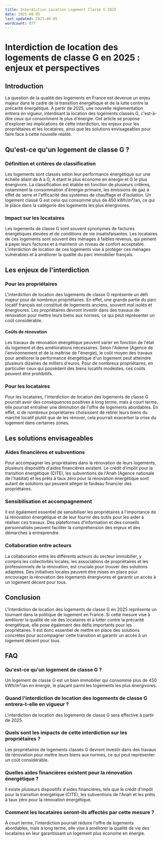 ```yaml
---
title: Interdiction Location Logement Classe G 2025
date: 2025-08-05
last_updated: 2025-08-05
wordcount: 877
---
```


# Interdiction de location des logements de classe G en 2025 : enjeux et perspectives

## Introduction

La question de la qualité des logements en France est devenue un enjeu majeur dans le cadre de la transition énergétique et de la lutte contre la précarité énergétique. À partir de 2025, une nouvelle réglementation entrera en vigueur, interdisant la location des logements classés G, c'est-à-dire ceux qui consomment le plus d'énergie. Cet article se propose d'explorer les implications de cette interdiction, les enjeux pour les propriétaires et les locataires, ainsi que les solutions envisageables pour faire face à cette nouvelle réalité.

## Qu'est-ce qu'un logement de classe G ?

### Définition et critères de classification

Les logements sont classés selon leur performance énergétique sur une échelle allant de A à G, A étant le plus économe en énergie et G le plus énergivore. La classification est établie en fonction de plusieurs critères, notamment la consommation d'énergie primaire, les émissions de gaz à effet de serre et l'efficacité des systèmes de chauffage et d'isolation. Un logement classé G est celui qui consomme plus de 450 kWh/m²/an, ce qui le place dans la catégorie des logements les plus énergivores.

### Impact sur les locataires

Les logements de classe G sont souvent synonymes de factures énergétiques élevées et de conditions de vie insatisfaisantes. Les locataires de ces logements sont souvent des ménages à faibles revenus, qui peinent à payer leurs factures et à maintenir un niveau de confort acceptable. L'interdiction de location de ces logements vise à protéger ces ménages vulnérables et à améliorer la qualité du parc immobilier français.

## Les enjeux de l'interdiction

### Pour les propriétaires

L'interdiction de location des logements de classe G représente un défi majeur pour de nombreux propriétaires. En effet, une grande partie du parc locatif français est constitué de logements anciens, souvent mal isolés et énergivores. Les propriétaires devront investir dans des travaux de rénovation pour mettre leurs biens aux normes, ce qui peut représenter un coût considérable.

#### Coûts de rénovation

Les travaux de rénovation énergétique peuvent varier en fonction de l'état du logement et des améliorations nécessaires. Selon l'Ademe (Agence de l'environnement et de la maîtrise de l'énergie), le coût moyen des travaux pour améliorer la performance énergétique d'un logement peut atteindre plusieurs dizaines de milliers d'euros. Pour de nombreux propriétaires, en particulier ceux qui possèdent des biens locatifs modestes, ces coûts peuvent être prohibitifs.

### Pour les locataires

Pour les locataires, l'interdiction de location des logements de classe G pourrait avoir des conséquences positives à long terme, mais à court terme, elle pourrait entraîner une diminution de l'offre de logements abordables. En effet, si de nombreux propriétaires choisissent de retirer leurs biens du marché locatif plutôt que de les rénover, cela pourrait exacerber la crise du logement dans certaines zones.

## Les solutions envisageables

### Aides financières et subventions

Pour accompagner les propriétaires dans la rénovation de leurs logements, plusieurs dispositifs d'aides financières existent. Le crédit d'impôt pour la transition énergétique (CITE), les subventions de l'Anah (Agence nationale de l'habitat) et les prêts à taux zéro pour la rénovation énergétique sont autant de solutions qui peuvent alléger le fardeau financier des propriétaires.

### Sensibilisation et accompagnement

Il est également essentiel de sensibiliser les propriétaires à l'importance de la rénovation énergétique et de leur fournir des outils pour les aider à réaliser ces travaux. Des plateformes d'information et des conseils personnalisés peuvent faciliter la compréhension des enjeux et des démarches à entreprendre.

### Collaboration entre acteurs

La collaboration entre les différents acteurs du secteur immobilier, y compris les collectivités locales, les associations de propriétaires et les professionnels de la rénovation, est cruciale pour trouver des solutions adaptées. Des initiatives locales peuvent être mises en place pour encourager la rénovation des logements énergivores et garantir un accès à un logement décent pour tous.

## Conclusion

L'interdiction de location des logements de classe G en 2025 représente un tournant dans la politique de logement en France. Si cette mesure vise à améliorer la qualité de vie des locataires et à lutter contre la précarité énergétique, elle pose également des défis importants pour les propriétaires. Il est donc essentiel de mettre en place des solutions concrètes pour accompagner cette transition et garantir un accès à un logement décent pour tous.

## FAQ

### Qu'est-ce qu'un logement de classe G ?

Un logement de classe G est un bien immobilier qui consomme plus de 450 kWh/m²/an en énergie, le plaçant parmi les logements les plus énergivores.

### Quand l'interdiction de location des logements de classe G entrera-t-elle en vigueur ?

L'interdiction de location des logements de classe G sera effective à partir de 2025.

### Quels sont les impacts de cette interdiction sur les propriétaires ?

Les propriétaires de logements classés G devront investir dans des travaux de rénovation pour mettre leurs biens aux normes, ce qui peut représenter un coût considérable.

### Quelles aides financières existent pour la rénovation énergétique ?

Il existe plusieurs dispositifs d'aides financières, tels que le crédit d'impôt pour la transition énergétique (CITE), les subventions de l'Anah et les prêts à taux zéro pour la rénovation énergétique.

### Comment les locataires seront-ils affectés par cette mesure ?

À court terme, l'interdiction pourrait réduire l'offre de logements abordables, mais à long terme, elle vise à améliorer la qualité de vie des locataires en leur garantissant un logement plus économe en énergie.